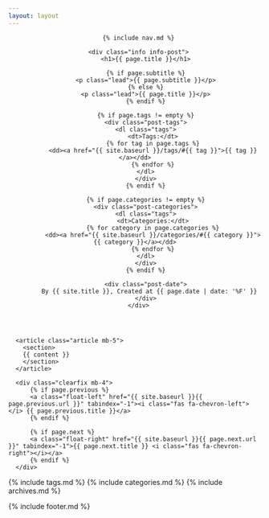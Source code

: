 ```yaml
---
layout: layout
---
```


<header class="header mb-5">
<div class="container">
<div class="row justify-content-center">
  <div class="col-12 col-sm-12 col-md-12 col-lg-10 col-xl-10">

      {% include nav.md %}

      <div class="info info-post">
          <h1>{{ page.title }}</h1>

          {% if page.subtitle %}
          <p class="lead">{{ page.subtitle }}</p>
          {% else %}
          <p class="lead">{{ page.title }}</p>
          {% endif %}
          
          {% if page.tags != empty %}
          <div class="post-tags">
          <dl class="tags">
              <dt>Tags:</dt>
              {% for tag in page.tags %}
              <dd><a href="{{ site.baseurl }}/tags/#{{ tag }}">{{ tag }}</a></dd>
              {% endfor %}
          </dl>
          </div>
          {% endif %}

          {% if page.categories != empty %}
          <div class="post-categories">
          <dl class="tags">
              <dt>Categories:</dt>
              {% for category in page.categories %}
              <dd><a href="{{ site.baseurl }}/categories/#{{ category }}">{{ category }}</a></dd>
              {% endfor %}
          </dl>
          </div>
          {% endif %}

          <div class="post-date">
            By {{ site.title }}, Created at {{ page.date | date: '%F' }}
          </div>
      </div>
  </div>
</div>
</div>
</header>

<div class="container">
<div class="row justify-content-center">
  <div class="col-12 col-sm-12 col-md-12 col-lg-7 col-xl-7">

      <article class="article mb-5">
        <section>
        {{ content }}
        </section>
      </article>

      <div class="clearfix mb-4">
          {% if page.previous %}
          <a class="float-left" href="{{ site.baseurl }}{{ page.previous.url }}" tabindex="-1"><i class="fas fa-chevron-left"></i> {{ page.previous.title }}</a>
          {% endif %}

          {% if page.next %}
          <a class="float-right" href="{{ site.baseurl }}{{ page.next.url }}" tabindex="-1">{{ page.next.title }} <i class="fas fa-chevron-right"></i></a>
          {% endif %}
      </div>

  </div>
  
  <div class="col-12 col-sm-12 col-md-12 col-lg-3 col-xl-3">
    {% include tags.md %}
    {% include categories.md %}
    {% include archives.md %}
  </div>
</div>
</div>

{% include footer.md %}